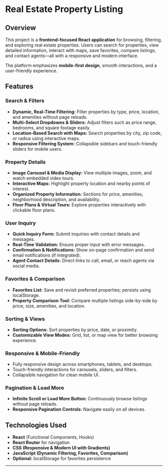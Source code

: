 # Real Estate Property Listing 

## Overview
This project is a **frontend-focused React application** for browsing, filtering, and exploring real estate properties. Users can search for properties, view detailed information, interact with maps, save favorites, compare listings, and contact agents—all with a responsive and modern interface.  

The platform emphasizes **mobile-first design**, smooth interactions, and a user-friendly experience.

## Features

### Search & Filters
- **Dynamic, Real-Time Filtering:** Filter properties by type, price, location, and amenities without page reloads.
- **Multi-Select Dropdowns & Sliders:** Adjust filters such as price range, bedrooms, and square footage easily.
- **Location-Based Search with Maps:** Search properties by city, zip code, or radius using interactive maps.
- **Responsive Filtering System:** Collapsible sidebars and touch-friendly sliders for mobile users.

### Property Details
- **Image Carousel & Media Display:** View multiple images, zoom, and watch embedded video tours.
- **Interactive Maps:** Highlight property location and nearby points of interest.
- **Organized Property Information:** Sections for price, amenities, neighborhood description, and availability.
- **Floor Plans & Virtual Tours:** Explore properties interactively with clickable floor plans.

### User Inquiry
- **Quick Inquiry Form:** Submit inquiries with contact details and messages.
- **Real-Time Validation:** Ensure proper input with error messages.
- **Confirmation & Notifications:** Show on-page confirmation and send email notifications (if integrated).
- **Agent Contact Details:** Direct links to call, email, or reach agents via social media.

### Favorites & Comparison
- **Favorites List:** Save and revisit preferred properties; persists using localStorage.
- **Property Comparison Tool:** Compare multiple listings side-by-side by price, size, amenities, and location.

### Sorting & Views
- **Sorting Options:** Sort properties by price, date, or proximity.
- **Customizable View Modes:** Grid, list, or map view for better browsing experience.

### Responsive & Mobile-Friendly
- Fully responsive design across smartphones, tablets, and desktops.
- Touch-friendly interactions for carousels, sliders, and filters.
- Collapsible navigation for clean mobile UI.

### Pagination & Load More
- **Infinite Scroll or Load More Button:** Continuously browse listings without page reloads.
- **Responsive Pagination Controls:** Navigate easily on all devices.


## Technologies Used
- **React** (Functional Components, Hooks)
- **React Router** for navigation
- **CSS (Responsive & Modern UI with Gradients)**
- **JavaScript (Dynamic Filtering, Favorites, Comparison)**
- **Optional:** localStorage for favorites persistence

---
